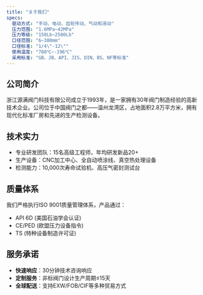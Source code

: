 ```yaml
---
title: "关于我们"
specs:
  驱动方式: "手动、电动、齿轮传动、气动和液动"
  压力范围: "1.6MPa~42MPa"
  压力等级: "150Lb~2500Lb"
  口径范围: "6~300mm"
  口径标准: "1/4\"-12\""    
  使用温度: "780℃~-196℃"
  采用标准: "GB、JB、API、JIS、DIN、BS、NF等标准"
---
```


## 公司简介
浙江源满阀门科技有限公司成立于1993年，是一家拥有30年阀门制造经验的高新技术企业。公司位于中国阀门之都——温州龙湾区，占地面积2.8万平方米，拥有现代化标准厂房和先进的生产检测设备。

## 技术实力
- 专业研发团队：15名高级工程师，年均研发新品20+
- 生产设备：CNC加工中心、全自动喷涂线、真空热处理设备
- 检测能力：10,000次寿命试验机、高压气密封测试台

## 质量体系
我们严格执行ISO 9001质量管理体系，产品通过：
- API 6D (美国石油学会认证)
- CE/PED (欧盟压力设备指令)
- TS (特种设备制造许可证)

## 服务承诺
- ​**​快速响应​**​：30分钟技术咨询响应
- ​**​定制服务​**​：非标阀门设计生产周期≤15天
- ​**​全球配送​**​：支持EXW/FOB/CIF等多种贸易方式